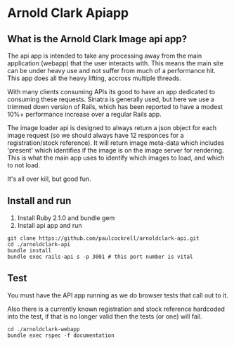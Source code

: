 # Arnold Clark Apiapp

What is the Arnold Clark Image api app?
---------------------------------------

The api app is intended to take any processing away from the main application (webapp) that the user interacts with. This means the main site can be under heavy use and not suffer from much of a performance hit. This app does all the heavy lifting, accross multiple threads.

With many clients consuming APIs its good to have an app dedicated to consuming these requests. Sinatra is generally used, but here we use a trimmed down version of Rails, which has been reported to have a modest 10%+ performance increase over a regular Rails app.

The image loader api is designed to always return a json object for each image request (so we should always have 12 responces for a registration/stock reference). It will return image meta-data which includes 'present' which identifies if the image is on the image server for rendering. This is what the main app uses to identify which images to load, and which to not load.

It's all over kill, but good fun.

Install and run
---------------

1. Install Ruby 2.1.0 and bundle gem
2. Install api app and run

```shell
git clone https://github.com/paulcockrell/arnoldclark-api.git
cd ./arnoldclark-api
bundle install
bundle exec rails-api s -p 3001 # this port number is vital
```

Test
----

You must have the API app running as we do browser tests that call out to it.

Also there is a currently known registration and stock reference hardcoded into the test, if that is no longer valid then the tests (or one) will fail.

```shell
cd ./arnoldclark-webapp
bundle exec rspec -f documentation
```
